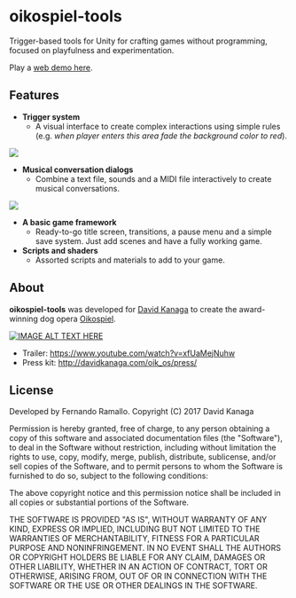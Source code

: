 # oikospiel-tools
Trigger-based tools for Unity for crafting games without programming, focused on playfulness and experimentation.

Play a [web demo here](https://s3.amazonaws.com/fernandoramallo.public/Oikos/oikostools/tutorial/index.html).

## Features
* **Trigger system**
  * A visual interface to create complex interactions using simple rules (e.g. *when player enters this area fade the background color to red*).

![](https://raw.githubusercontent.com/wiki/fernandoramallo/oikospiel-tools/img/trigger.gif)
* **Musical conversation dialogs**
  * Combine a text file, sounds and a MIDI file interactively to create musical conversations.

![](https://raw.githubusercontent.com/wiki/fernandoramallo/oikospiel-tools/img/dialog.gif)
* **A basic game framework**
  * Ready-to-go title screen, transitions, a pause menu and a simple save system. Just add scenes and have a fully working game.
* **Scripts and shaders**
  * Assorted scripts and materials to add to your game.


## About
**oikospiel-tools** was developed for [David Kanaga](http://www.davidkanaga.com/) to create the award-winning dog opera [Oikospiel](http://oikospiel.com/). 

[![IMAGE ALT TEXT HERE](http://img.youtube.com/vi/xfUaMejNuhw/0.jpg)](http://www.youtube.com/watch?v=xfUaMejNuhw)


* Trailer: https://www.youtube.com/watch?v=xfUaMejNuhw
* Press kit: http://davidkanaga.com/oik_os/press/

## License

Developed by Fernando Ramallo. Copyright (C) 2017 David Kanaga

Permission is hereby granted, free of charge, to any person obtaining a copy of
this software and associated documentation files (the "Software"), to deal in
the Software without restriction, including without limitation the rights to
use, copy, modify, merge, publish, distribute, sublicense, and/or sell copies of
the Software, and to permit persons to whom the Software is furnished to do so,
subject to the following conditions:

The above copyright notice and this permission notice shall be included in all
copies or substantial portions of the Software.

THE SOFTWARE IS PROVIDED "AS IS", WITHOUT WARRANTY OF ANY KIND, EXPRESS OR
IMPLIED, INCLUDING BUT NOT LIMITED TO THE WARRANTIES OF MERCHANTABILITY, FITNESS
FOR A PARTICULAR PURPOSE AND NONINFRINGEMENT. IN NO EVENT SHALL THE AUTHORS OR
COPYRIGHT HOLDERS BE LIABLE FOR ANY CLAIM, DAMAGES OR OTHER LIABILITY, WHETHER
IN AN ACTION OF CONTRACT, TORT OR OTHERWISE, ARISING FROM, OUT OF OR IN
CONNECTION WITH THE SOFTWARE OR THE USE OR OTHER DEALINGS IN THE SOFTWARE.
